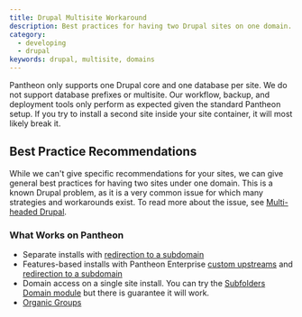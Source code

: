 ```yaml
---
title: Drupal Multisite Workaround
description: Best practices for having two Drupal sites on one domain.
category:
  - developing
  - drupal
keywords: drupal, multisite, domains
---
```

Pantheon only supports one Drupal core and one database per site. We do not support database prefixes or multisite. Our workflow, backup, and deployment tools only perform as expected given the standard Pantheon setup. If you try to install a second site inside your site container, it will most likely break it.

## Best Practice Recommendations
While we can't give specific recommendations for your sites, we can give general best practices for having two sites under one domain. This is a known Drupal problem, as it is a very common issue for which many strategies and workarounds exist. To read more about the issue, see [Multi-headed Drupal](http://www.palantir.net/blog/multi-headed-drupal).

### What Works on Pantheon

 - Separate installs with [redirection to a subdomain](https://pantheon.io/docs/articles/sites/code/redirect-incoming-requests/#redirect-to-subdirectories-or-specific-urls)
 - Features-based installs with Pantheon Enterprise [custom upstreams](https://pantheon.io/docs/articles/organizations/adding-a-custom-upstream/) and [redirection to a subdomain](https://pantheon.io/docs/articles/sites/code/redirect-incoming-requests/#redirect-to-subdirectories-or-specific-urls)
 - Domain access on a single site install. You can try the [Subfolders Domain module](https://www.drupal.org/project/subfolders_domain) but there is guarantee it will work.
 - [Organic Groups](https://www.drupal.org/project/og)
